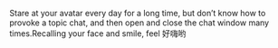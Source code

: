 

Stare at your avatar every day for a long time, but don’t know how to provoke a topic chat, and then open and close the chat window many times.Recalling your face and smile, feel 好嗨哟
